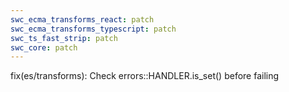 ```yaml
---
swc_ecma_transforms_react: patch
swc_ecma_transforms_typescript: patch
swc_ts_fast_strip: patch
swc_core: patch
---
```


fix(es/transforms): Check errors::HANDLER.is_set() before failing
